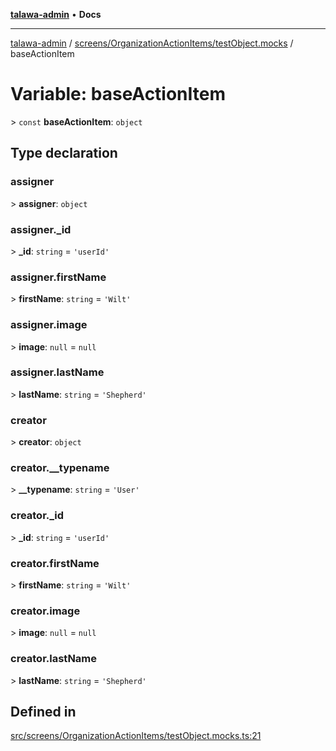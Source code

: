 [**talawa-admin**](../../../../README.md) • **Docs**

***

[talawa-admin](../../../../modules.md) / [screens/OrganizationActionItems/testObject.mocks](../README.md) / baseActionItem

# Variable: baseActionItem

\> `const` **baseActionItem**: `object`

## Type declaration

### assigner

\> **assigner**: `object`

### assigner.\_id

\> **\_id**: `string` = `'userId'`

### assigner.firstName

\> **firstName**: `string` = `'Wilt'`

### assigner.image

\> **image**: `null` = `null`

### assigner.lastName

\> **lastName**: `string` = `'Shepherd'`

### creator

\> **creator**: `object`

### creator.\_\_typename

\> **\_\_typename**: `string` = `'User'`

### creator.\_id

\> **\_id**: `string` = `'userId'`

### creator.firstName

\> **firstName**: `string` = `'Wilt'`

### creator.image

\> **image**: `null` = `null`

### creator.lastName

\> **lastName**: `string` = `'Shepherd'`

## Defined in

[src/screens/OrganizationActionItems/testObject.mocks.ts:21](https://github.com/PalisadoesFoundation/talawa-admin/blob/4bef0939e3fab4672bfd3599312195b8557e01a3/src/screens/OrganizationActionItems/testObject.mocks.ts#L21)

